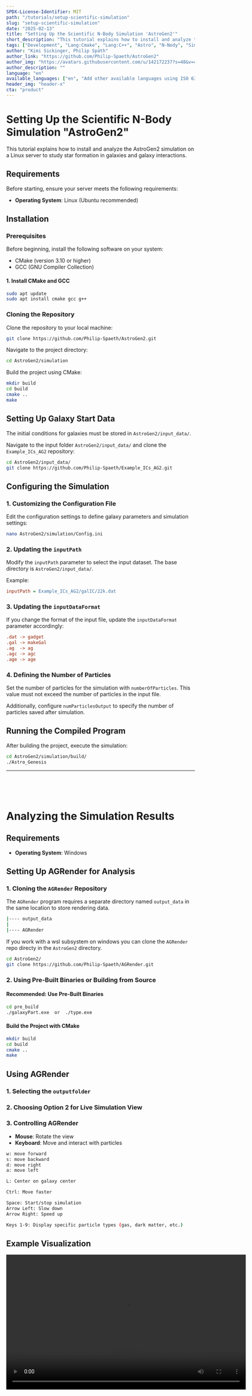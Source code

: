 ```yaml
---
SPDX-License-Identifier: MIT
path: "/tutorials/setup-scientific-simulation"
slug: "setup-scientific-simulation"
date: "2025-02-13"
title: "Setting Up the Scientific N-Body Simulation 'AstroGen2'"
short_description: "This tutorial explains how to install and analyze the AstroGen2 simulation on a Linux server to study star formation in galaxies and galaxy interactions."
tags: ["Development", "Lang:Cmake", "Lang:C++", "Astro", "N-Nody", "Simulation", "Scientific"]
author: "Kimi Sickinger, Philip Späth"
author_link: "https://github.com/Philip-Spaeth/AstroGen2"
author_img: "https://avatars.githubusercontent.com/u/142172237?s=48&v=4"
author_description: ""
language: "en"
available_languages: ["en", "Add other available languages using ISO 639-1 codes"]
header_img: "header-x"
cta: "product"
---
```


# Setting Up the Scientific N-Body Simulation "AstroGen2"

This tutorial explains how to install and analyze the AstroGen2 simulation on a Linux server to study star formation in galaxies and galaxy interactions.

## Requirements

Before starting, ensure your server meets the following requirements:

- **Operating System**: Linux (Ubuntu recommended)

## Installation

### Prerequisites

Before beginning, install the following software on your system:

- CMake (version 3.10 or higher)
- GCC (GNU Compiler Collection)

#### 1. Install CMake and GCC
```sh
sudo apt update
sudo apt install cmake gcc g++
```

### Cloning the Repository

Clone the repository to your local machine:
```sh
git clone https://github.com/Philip-Spaeth/AstroGen2.git
```

Navigate to the project directory:
```sh
cd AstroGen2/simulation
```

Build the project using CMake:
```sh
mkdir build
cd build
cmake ..
make
```

## Setting Up Galaxy Start Data

The initial conditions for galaxies must be stored in `AstroGen2/input_data/`.

Navigate to the input folder `AstroGen2/input_data/` and clone the `Example_ICs_AG2` repository:
```sh
cd AstroGen2/input_data/
git clone https://github.com/Philip-Spaeth/Example_ICs_AG2.git
```

## Configuring the Simulation

### 1. Customizing the Configuration File

Edit the configuration settings to define galaxy parameters and simulation settings:
```sh
nano AstroGen2/simulation/Config.ini
```

### 2. Updating the `inputPath`

Modify the `inputPath` parameter to select the input dataset. The base directory is `AstroGen2/input_data/`.

Example:
```ini
inputPath = Example_ICs_AG2/galIC/22k.dat
```

### 3. Updating the `inputDataFormat`

If you change the format of the input file, update the `inputDataFormat` parameter accordingly:

```ini
.dat -> gadget
.gal -> makeGal
.ag  -> ag
.agc -> agc
.age -> age
```

### 4. Defining the Number of Particles

Set the number of particles for the simulation with `numberOfParticles`. This value must not exceed the number of particles in the input file.

Additionally, configure `numParticlesOutput` to specify the number of particles saved after simulation.

## Running the Compiled Program

After building the project, execute the simulation:
```sh
cd AstroGen2/simulation/build/
./Astro_Genesis
```

---

<br>
<br>
<br>

# Analyzing the Simulation Results

## Requirements

- **Operating System**: Windows

## Setting Up AGRender for Analysis

### 1. Cloning the `AGRender` Repository
The `AGRender` program requires a separate directory named `output_data` in the same location to store rendering data.

```sh
|---- output_data
|
|---- AGRender
```

If you work with a wsl subsystem on windows you can clone the ```AGRender``` repo directy in the ```AstroGen2``` directory.
```sh
cd AstroGen2/
git clone https://github.com/Philip-Spaeth/AGRender.git
```

### 2. Using Pre-Built Binaries or Building from Source

#### **Recommended:** Use Pre-Built Binaries
```sh
cd pre_build
./galaxyPart.exe  or  ./type.exe
```

#### Build the Project with CMake
```sh
mkdir build
cd build
cmake ..
make
```

## Using AGRender

### 1. Selecting the `outputfolder`

### 2. Choosing Option 2 for Live Simulation View

### 3. Controlling AGRender

- **Mouse**: Rotate the view
- **Keyboard**: Move and interact with particles

```sh
w: move forward
s: move backward
d: move right
a: move left

L: Center on galaxy center

Ctrl: Move faster

Space: Start/stop simulation
Arrow Left: Slow down
Arrow Right: Speed up

Keys 1-9: Display specific particle types (gas, dark matter, etc.)
```

## Example Visualization

<video width="640" height="360" controls>
  <source src="images/andromeda-milkiway.mp4" type="video/mp4">
  Your browser does not support the video tag.
</video>
